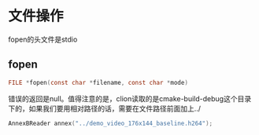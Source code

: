 # 文件操作

fopen的头文件是stdio

## fopen

```c
FILE *fopen(const char *filename, const char *mode)
```

错误的返回是null。值得注意的是，clion读取的是cmake-build-debug这个目录下的，如果我们要用相对路径的话，需要在文件路径前面加上../



```c
AnnexBReader annex("../demo_video_176x144_baseline.h264");
```